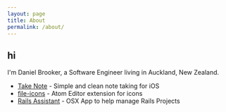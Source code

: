 ```yaml
---
layout: page
title: About
permalink: /about/
---
```


## hi

I'm Daniel Brooker, a Software Engineer living in Auckland, New Zealand.


* [Take Note](http://take-note.io) - Simple and clean note taking for iOS
* [file-icons](http://github.com/DanBrooker/file-icons) - Atom Editor extension for icons
* [Rails Assistant](http://railsassistant.com) - OSX App to help manage Rails Projects
